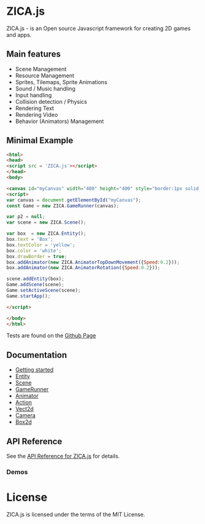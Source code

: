 # ZICA.js

ZICA.js - is an Open source Javascript framework for creating 2D games and apps.


## Main features

* Scene Management
* Resource Management
* Sprites, Tilemaps, Sprite Animations
* Sound / Music handling
* Input handling
* Collision detection / Physics
* Rendering Text
* Rendering Video 
* Behavior (Animators) Management

## Minimal Example

```html
<html>
<head>
<script src = 'ZICA.js'></script>
</head>
<body>

<canvas id="myCanvas" width="400" height="400" style="border:1px solid #d3d3d3;"></canvas>
<script>
var canvas = document.getElementById("myCanvas");
const Game = new ZICA.GameRunner(canvas);

var p2 = null;
var scene = new ZICA.Scene();

var box  = new ZICA.Entity();
box.text = 'Box';
box.textColor = 'yellow';
box.color = 'white';
box.drawBorder = true;
box.addAnimator(new ZICA.AnimatorTopDownMovement({Speed:0.2}));
box.addAnimator(new ZICA.AnimatorRotation({Speed:0.2}));

scene.addEntity(box);
Game.addScene(scene);
Game.setActiveScene(scene);
Game.startApp();

</script>

</body>
</html>
```
Tests are found on the [Github Page](/examples/tests.html)

## Documentation
  * [Getting started](../../wiki/getting-started)
  * [Entity](../../wiki/Entity)
  * [Scene](../../wiki/Scene)
  * [GameRunner](../../wiki/GameRunner)
  * [Animator](../../wiki/Animator)
  * [Action](../../wiki/Action)
  * [Vect2d](../../wiki/Vect2d)
  * [Camera](../../wiki/Camera)
  * [Box2d](../../wiki/Box2d)

## API Reference
See the [API Reference for ZICA.js](docs/api/zicajs.md) for details.

### Demos

# License
ZICA.js is licensed under the terms of the MIT License.

